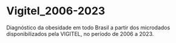 # Vigitel_2006-2023
Diagnóstico da obesidade em todo Brasil a partir dos microdados disponibilizados pela VIGITEL, no período de 2006 a 2023.
